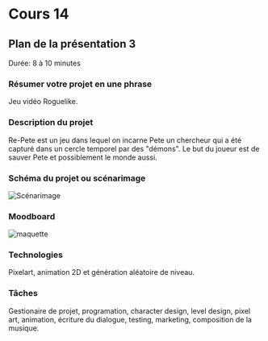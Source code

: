 # Cours 14
## Plan de la présentation 3
Durée: 8 à 10 minutes

### Résumer votre projet en une phrase
Jeu vidéo Roguelike.   

### Description du projet 
Re-Pete est un jeu dans lequel on incarne Pete un chercheur qui a été capturé dans un cercle temporel par des "démons". Le but du joueur est de sauver Pete et possiblement le monde aussi.

### Schéma du projet ou scénarimage
![Scénarimage](https://trello.com/1/cards/6392f5573039dc061a71d8eb/attachments/639b405af34473046561ddf5/previews/639b405bf34473046561de39/download/Capture_d%E2%80%99%C3%A9cran%2C_le_2022-12-15_%C3%A0_10.42.02.png) 

### Moodboard
![maquette](https://trello.com/1/cards/638a163a30a541008b4dff99/attachments/638a18fa3ee82c02f103ddf2/previews/638a18fb3ee82c02f103ddff/download/16-bit.PNG.png) 

### Technologies
Pixelart, animation 2D et génération aléatoire de niveau. 

### Tâches
Gestionaire de projet, programation, character design, level design, pixel art, animation, écriture du dialogue, testing, marketing, composition de la musique.
